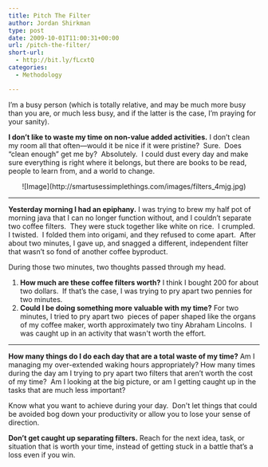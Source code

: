 ```yaml
---
title: Pitch The Filter
author: Jordan Shirkman
type: post
date: 2009-10-01T11:00:31+00:00
url: /pitch-the-filter/
short-url:
  - http://bit.ly/fLcxtQ
categories:
  - Methodology

---
```

I’m a busy person (which is totally relative, and may be much more busy than you are, or much less busy, and if the latter is the case, I’m praying for your sanity).

**I don’t like to waste my time on non-value added activities.** I don’t clean my room all that often—would it be nice if it were pristine?  Sure.  Does “clean enough” get me by?  Absolutely.  I could dust every day and make sure everything is right where it belongs, but there are books to be read, people to learn from, and a world to change.

<p style="text-align:center;">
  ![Image](http://smartusessimplethings.com/images/filters_4mjg.jpg)
</p>

 ****

**Yesterday morning I had an epiphany.** I was trying to brew my half pot of morning java that I can no longer function without, and I couldn’t separate two coffee filters.  They were stuck together like white on rice.  I crumpled.  I twisted.  I folded them into origami, and they refused to come apart.  After about two minutes, I gave up, and snagged a different, independent filter that wasn’t so fond of another coffee byproduct.

During those two minutes, two thoughts passed through my head.

  1. **How much are these coffee filters worth?** I think I bought 200 for about two dollars.  If that’s the case, I was trying to pry apart two pennies for two minutes.
  2. **Could I be doing something more valuable with my time?** For two minutes, I tried to pry apart two  pieces of paper shaped like the organs of my coffee maker, worth approximately two tiny Abraham Lincolns.  I was caught up in an activity that wasn't worth the effort.

 ****

**How many things do I do each day that are a total waste of my time?** Am I managing my over-extended waking hours appropriately? How many times during the day am I trying to pry apart two filters that aren’t worth the cost of my time?  Am I looking at the big picture, or am I getting caught up in the tasks that are much less important?

Know what you want to achieve during your day.  Don't let things that could be avoided bog down your productivity or allow you to lose your sense of direction.

**Don’t get caught up separating filters.** Reach for the next idea, task, or situation that is worth your time, instead of getting stuck in a battle that’s a loss even if you win.